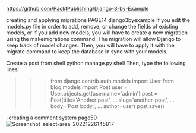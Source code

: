 https://github.com/PacktPublishing/Django-3-by-Example

creating and applying migrations PAGE14 django3byexample
If you edit the models.py file in order to add, remove, or change the fields of existing 
models, or if you add new models, you will have to create a new migration using the 
makemigrations command. The migration will allow Django to keep track of model 
changes. Then, you will have to apply it with the migrate command to keep the 
database in sync with your models.

Create a post from shell
python manage.py shell
Then, type the following lines:
>>> from django.contrib.auth.models import User
>>> from blog.models import Post
>>> user = User.objects.get(username='admin')
>>> post = Post(title='Another post',
... slug='another-post',
... body='Post body.',
... author=user)
>>> post.save()

-creating a comment system page50
![Screenshot_select-area_20221226145817](https://user-images.githubusercontent.com/68698872/209551506-2448def4-3176-4f8d-be5b-4e0453c9a04d.png)
